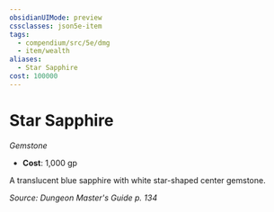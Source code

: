 ```yaml
---
obsidianUIMode: preview
cssclasses: json5e-item
tags:
  - compendium/src/5e/dmg
  - item/wealth
aliases:
  - Star Sapphire
cost: 100000
---
```

# Star Sapphire
*Gemstone*  

- **Cost**: 1,000 gp

A translucent blue sapphire with white star-shaped center gemstone.

*Source: Dungeon Master's Guide p. 134*
